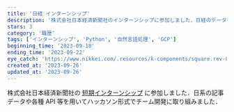 ```yaml
---
title: '日経 インターンシップ'
description: '株式会社日本経済新聞社のインターンシップに参加しました．日経のデータ等を用いてハッカソンに取り組みました．'
stars: 3
category: '職歴'
tags: ['インターンシップ', 'Python', '自然言語処理', 'GCP']
beginning_time: '2023-09-18'
ending_time: '2023-09-22'
eye_catch: 'https://www.nikkei.com/.resources/k-components/square.rev-8e2c231.png'
created_at: '2023-09-26'
updated_at: '2023-09-26'
---
```


株式会社日本経済新聞社の [短期インターンシップ](https://hack.nikkei.com/internJobs/2023_summer_5days/) に参加しました．日系の記事データや各種 API 等を用いてハッカソン形式でチーム開発に取り組みました．
